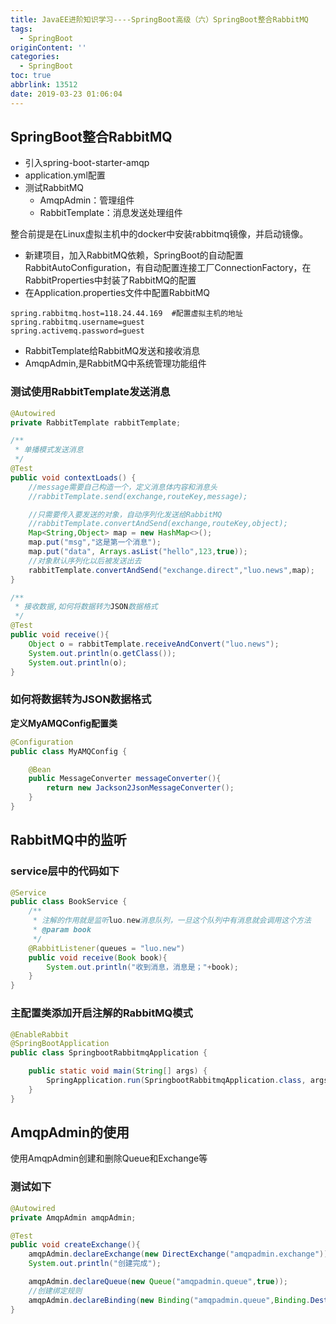 ```yaml
---
title: JavaEE进阶知识学习----SpringBoot高级（六）SpringBoot整合RabbitMQ
tags:
  - SpringBoot
originContent: ''
categories:
  - SpringBoot
toc: true
abbrlink: 13512
date: 2019-03-23 01:06:04
---
```

## SpringBoot整合RabbitMQ

- 引入spring-boot-starter-amqp
- application.yml配置
- 测试RabbitMQ
  - AmqpAdmin：管理组件
  - RabbitTemplate：消息发送处理组件
<!-- more -->
整合前提是在Linux虚拟主机中的docker中安装rabbitmq镜像，并启动镜像。

- 新建项目，加入RabbitMQ依赖，SpringBoot的自动配置RabbitAutoConfiguration，有自动配置连接工厂ConnectionFactory，在RabbitProperties中封装了RabbitMQ的配置
- 在Application.properties文件中配置RabbitMQ

```properties
spring.rabbitmq.host=118.24.44.169  #配置虚拟主机的地址
spring.rabbitmq.username=guest
spring.activemq.password=guest
```

- RabbitTemplate给RabbitMQ发送和接收消息
- AmqpAdmin,是RabbitMQ中系统管理功能组件

### 测试使用RabbitTemplate发送消息

```java
@Autowired
private RabbitTemplate rabbitTemplate;

/**
 * 单播模式发送消息
 */
@Test
public void contextLoads() {
    //message需要自己构造一个，定义消息体内容和消息头
    //rabbitTemplate.send(exchange,routeKey,message);

    //只需要传入要发送的对象，自动序列化发送给RabbitMQ
    //rabbitTemplate.convertAndSend(exchange,routeKey,object);
    Map<String,Object> map = new HashMap<>();
    map.put("msg","这是第一个消息");
    map.put("data", Arrays.asList("hello",123,true));
    //对象默认序列化以后被发送出去
    rabbitTemplate.convertAndSend("exchange.direct","luo.news",map);
}

/**
 * 接收数据,如何将数据转为JSON数据格式
 */
@Test
public void receive(){
    Object o = rabbitTemplate.receiveAndConvert("luo.news");
    System.out.println(o.getClass());
    System.out.println(o);
}
```

### 如何将数据转为JSON数据格式

**定义MyAMQConfig配置类**

```java
@Configuration
public class MyAMQConfig {

    @Bean
    public MessageConverter messageConverter(){
        return new Jackson2JsonMessageConverter();
    }
}
```

## RabbitMQ中的监听

### service层中的代码如下

```java
@Service
public class BookService {
    /**
     * 注解的作用就是监听luo.new消息队列，一旦这个队列中有消息就会调用这个方法
     * @param book
     */
    @RabbitListener(queues = "luo.new")
    public void receive(Book book){
        System.out.println("收到消息，消息是；"+book);
    }
}
```

### 主配置类添加开启注解的RabbitMQ模式

```java
@EnableRabbit
@SpringBootApplication
public class SpringbootRabbitmqApplication {

	public static void main(String[] args) {
		SpringApplication.run(SpringbootRabbitmqApplication.class, args);
	}
}
```

## AmqpAdmin的使用

使用AmqpAdmin创建和删除Queue和Exchange等

### 测试如下

```java
@Autowired
private AmqpAdmin amqpAdmin;

@Test
public void createExchange(){
    amqpAdmin.declareExchange(new DirectExchange("amqpadmin.exchange"));
    System.out.println("创建完成");

    amqpAdmin.declareQueue(new Queue("amqpadmin.queue",true));
    //创建绑定规则
    amqpAdmin.declareBinding(new Binding("amqpadmin.queue",Binding.DestinationType.QUEUE,"amqpadmin.exchange","amqp.test",null));
}
```